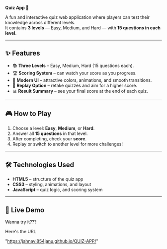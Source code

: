**Quiz App 🎯**

A fun and interactive quiz web application where players can test their knowledge across different levels.  
It contains **3 levels** — Easy, Medium, and Hard — with **15 questions in each level**.  

---

## ✨ Features

- 📚 **Three Levels** – Easy, Medium, Hard (15 questions each).  
- 🏆 **Scoring System** – can watch your score as you progress.  
- 🎨 **Modern UI** – attractive colors, animations, and smooth transitions.  
- 🔁 **Replay Option** – retake quizzes and aim for a higher score.  
- 📊 **Result Summary** – see your final score at the end of each quiz.  

---

## 🎮 How to Play

1. Choose a level: **Easy**, **Medium**, or **Hard**.  
2. Answer all **15 questions** in that level.  
3. After completing, check your **score**.  
4. Replay or switch to another level for more challenges!  

---

## 🛠️ Technologies Used

- **HTML5** – structure of the quiz app  
- **CSS3** – styling, animations, and layout  
- **JavaScript** – quiz logic, and scoring system  

---

## 🚀 Live Demo

Wanna try it???  

Here's the URL

"https://jahnavi854janu.github.io/QUIZ-APP/"

